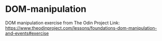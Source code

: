 # DOM-manipulation

DOM manipulation exercise from The Odin Project
Link: https://www.theodinproject.com/lessons/foundations-dom-manipulation-and-events#exercise
